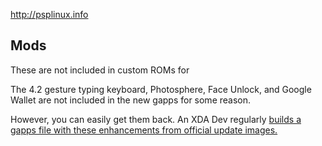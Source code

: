 http://psplinux.info

## Mods

These are not included in custom ROMs for 

The 4.2 gesture typing keyboard, Photosphere, Face Unlock, and Google Wallet are not included in the new gapps for some reason.

However, you can easily get them back. An XDA Dev regularly [builds a gapps file with these enhancements from official update images.](http://forum.xda-developers.com/showthread.php?t=2012857)